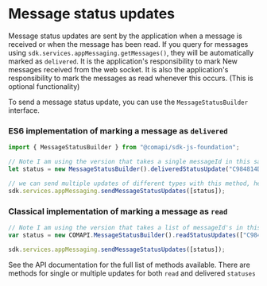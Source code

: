 # Message status updates

Message status updates are sent by the application when a message is received or when the message has been read.
If you query for messages using `sdk.services.appMessaging.getMessages()`, they will be automatically marked as `delivered`. 
It is the application's responsibility to mark New messages received from the web socket. 
It is also the application's responsibility to mark the messages as read whenever this occurs. (This is optional functionality)


To send a message status update, you can use the `MessageStatusBuilder` interface.

### ES6 implementation of marking a message as `delivered`
```javascript
import { MessageStatusBuilder } from "@comapi/sdk-js-foundation";

// Note I am using the version that takes a single messageId in this sample
let status = new MessageStatusBuilder().deliveredStatusUpdate("C984814D-B714-4DC8-8DFF-33C29082ACEA");

// we can send multiple updates of different types with this method, hence the array ...
sdk.services.appMessaging.sendMessageStatusUpdates([status]);
```

### Classical implementation of marking a message as `read`
```javascript
// Note I am using the version that takes a list of messageId's in this sample
var status = new COMAPI.MessageStatusBuilder().readStatusUpdates(["C984814D-B714-4DC8-8DFF-33C29082ACEA", "88E43FA4-9705-44F5-8DE6-4B9DD5E46DF3"]);

sdk.services.appMessaging.sendMessageStatusUpdates([status]);
```

See the API documentation for the full list of methods available. There are methods for single or multiple updates for both `read` and delivered `statuses`